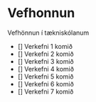 # Vefhonnun
Vefhönnun í tækniskólanum

- [] Verkefni 1 komið
- [] Verkefni 2 komið
- [] Verkefni 3 komið
- [] Verkefni 4 komið
- [] Verkefni 5 komið
- [] Verkefni 6 komið
- [] Verkefni 7 komið
